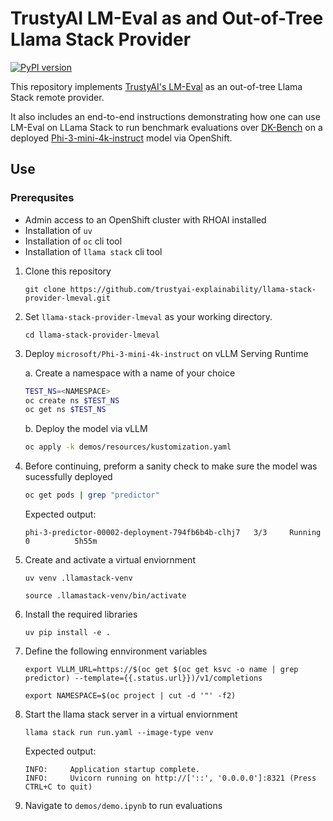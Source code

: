 # TrustyAI LM-Eval as and Out-of-Tree Llama Stack Provider

[![PyPI version](https://img.shields.io/pypi/v/llama_stack_provider_lmeval.svg)](https://pypi.org/project/llama-stack-provider-lmeval/)

This repository implements [TrustyAI's LM-Eval](https://trustyai-explainability.github.io/trustyai-site/main/lm-eval-tutorial.html) as an out-of-tree Llama Stack remote provider.

It also includes an end-to-end instructions demonstrating how one can use LM-Eval on LLama Stack to run benchmark evaluations over [DK-Bench](https://github.com/instructlab/instructlab/blob/main/src/instructlab/model/evaluate.py#L30) on a deployed [Phi-3-mini-4k-instruct](https://huggingface.co/microsoft/Phi-3-mini-4k-instruct) model via OpenShift.


## Use
### Prerequsites
* Admin access to an OpenShift cluster with RHOAI installed
* Installation of `uv`
* Installation of `oc` cli tool
* Installation of `llama stack` cli tool

1. Clone this repository
    ```
    git clone https://github.com/trustyai-explainability/llama-stack-provider-lmeval.git
    ```

2. Set `llama-stack-provider-lmeval` as your working directory.
    ```
    cd llama-stack-provider-lmeval
    ```

3. Deploy `microsoft/Phi-3-mini-4k-instruct` on vLLM Serving Runtime

    a. Create a namespace with a name of your choice
    ```bash
    TEST_NS=<NAMESPACE>
    oc create ns $TEST_NS
    oc get ns $TEST_NS
    ```

    b. Deploy the model via vLLM
    ```bash
    oc apply -k demos/resources/kustomization.yaml
    ```

4. Before continuing, preform a sanity check to make sure the model was sucessfully deployed
    ```bash
    oc get pods | grep "predictor"
    ```

    Expected output:
    ```
    phi-3-predictor-00002-deployment-794fb6b4b-clhj7   3/3     Running   0          5h55m
    ```

5. Create and activate a virtual enviornment
    ```
    uv venv .llamastack-venv
    ```

    ```
    source .llamastack-venv/bin/activate
    ```

6. Install the required libraries
    ```
    uv pip install -e .
    ```

7. Define the following ennvironment variables
    ```
    export VLLM_URL=https://$(oc get $(oc get ksvc -o name | grep predictor) --template={{.status.url}})/v1/completions

    export NAMESPACE=$(oc project | cut -d '"' -f2)
    ```

8. Start the llama stack server in a virtual enviornment
    ```
    llama stack run run.yaml --image-type venv
    ```

    Expected output:
    ```
    INFO:     Application startup complete.
    INFO:     Uvicorn running on http://['::', '0.0.0.0']:8321 (Press CTRL+C to quit)
    ```

9. Navigate to `demos/demo.ipynb` to run evaluations
